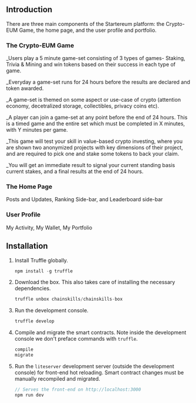
## Introduction

There are three main components of the Startereum platform: the Crypto-EUM Game, the home page, and the user profile and portfolio.

### The Crypto-EUM Game 

_Users play a 5 minute game-set consisting of 3 types of games- Staking, Trivia & Mining and win tokens based on their success in each type of game. 

_Everyday a game-set runs for 24 hours before the results are declared and token awarded. 

_A game-set is themed on some aspect or use-case of crypto  (attention economy, decetralized storage, collectibles, privacy coins etc). 

_A player can join a game-set at any point before the end of 24 hours. This is a timed game and the entire set which must be completed in X minutes, with Y minutes per game. 

_This game will test your skill in value-based crypto investing, where you are shown two anonymized projects with key dimensions of their project, and are required to pick one and stake some tokens to back your claim. 

_You will get an immediate result to signal your current standing basis current stakes, and a final results at the end of 24 hours.

### The Home Page 
Posts and Updates, Ranking Side-bar, and Leaderboard side-bar

### User Profile 
My Activity, My Wallet, My Portfolio


## Installation

1. Install Truffle globally.
    ```javascript
    npm install -g truffle
    ```

2. Download the box. This also takes care of installing the necessary dependencies.
    ```javascript
    truffle unbox chainskills/chainskills-box
    ```

3. Run the development console.
    ```javascript
    truffle develop
    ```

4. Compile and migrate the smart contracts. Note inside the development console we don't preface commands with `truffle`.
    ```javascript
    compile
    migrate
    ```

5. Run the `liteserver` development server (outside the development console) for front-end hot reloading. Smart contract changes must be manually recompiled and migrated.
    ```javascript
    // Serves the front-end on http://localhost:3000
    npm run dev
    ```
